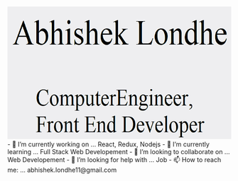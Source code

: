 <img src="https://github.com/abhilondhe/abhilondhe/blob/main/Abhishek%20Londhe%20Intro.png" width="1000" height="300">
- 🔭 I’m currently working on ... React, Redux, Nodejs
- 🌱 I’m currently learning ... Full Stack Web Developement
- 👯 I’m looking to collaborate on ... Web Developement
- 🤔 I’m looking for help with ... Job
- 📫 How to reach me: ... abhishek.londhe11@gmail.com
